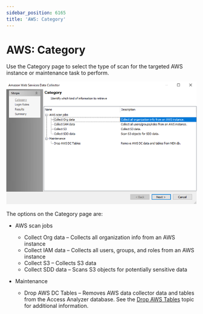 ```yaml
---
sidebar_position: 6165
title: 'AWS: Category'
---
```


# AWS: Category

Use the Category page to select the type of scan for the targeted AWS instance or maintenance task to perform.

![AWS Category page](../../../../../../../static/images/AccessAnalyzer_12.0/Content/Resources/Images/EnterpriseAuditor/Admin/DataCollector/AWS/Category.png "AWS Category page")

The options on the Category page are:

* AWS scan jobs

  * Collect Org data – Collects all organization info from an AWS instance
  * Collect IAM data – Collects all users, groups, and roles from an AWS instance
  * Collect S3 – Collects S3 data
  * Collect SDD data – Scans S3 objects for potentially sensitive data
* Maintenance

  * Drop AWS DC Tables – Removes AWS data collector data and tables from the Access Analyzer database. See the [Drop AWS Tables](DropTables "Drop AWS Tables") topic for additional information.